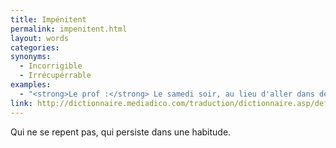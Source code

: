 ```yaml
---
title: Impénitent
permalink: impenitent.html
layout: words
categories:
synonyms:
  - Incorrigible
  - Irrécupérrable
examples:
  - "<strong>Le prof :</strong> Le samedi soir, au lieu d'aller dans des bouges pour dipsomanes impénitents...<br /><strong>L'amphi :</strong> Monsieur, c'est le gala !<br /><strong>Le prof [un grand sourire] :</strong> Justement ! Faites plutôt cet exercice !<br />"
link: http://dictionnaire.mediadico.com/traduction/dictionnaire.asp/definition/impenitent/2007
---
```


Qui ne se repent pas, qui persiste dans une habitude.
